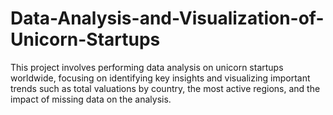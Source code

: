 # Data-Analysis-and-Visualization-of-Unicorn-Startups
This project involves performing data analysis on unicorn startups worldwide, focusing on identifying key insights and visualizing important trends such as total valuations by country, the most active regions, and the impact of missing data on the analysis.

